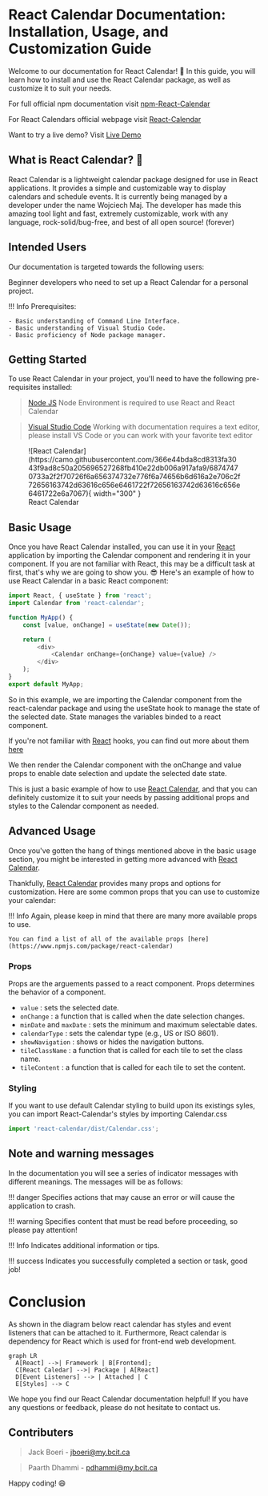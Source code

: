 <link rel="stylesheet" href="./stylesheets/extra.css" />

<!-- <link rel="stylesheet" href="../stylesheets/extra.css" /> -->

# React Calendar Documentation: Installation, Usage, and Customization Guide

Welcome to our documentation for React Calendar! 📖 In this guide, you will learn how to install and use the React Calendar package, as well as customize it to suit your needs.

For full official npm documentation visit [npm-React-Calendar](https://www.npmjs.com/package/react-calendar)

For React Calendars official webpage visit [React-Calendar](https://projects.wojtekmaj.pl/react-calendar/)

Want to try a live demo? Visit [Live Demo](https://projects.wojtekmaj.pl/react-calendar/)

## What is React Calendar? 📆

React Calendar is a lightweight calendar package designed for use in React applications. It provides a simple and customizable way to display calendars and schedule events. It is currently being managed by a developer under the name Wojciech Maj. The developer has made this amazing tool light and fast, extremely customizable, work with any language, rock-solid/bug-free, and best of all open source! (forever)

## Intended Users

Our documentation is targeted towards the following users:

Beginner developers who need to set up a React Calendar for a personal project.
  
!!! Info
    Prerequisites:

    - Basic understanding of Command Line Interface.
    - Basic understanding of Visual Studio Code.
    - Basic proficiency of Node package manager.


## Getting Started

To use React Calendar in your project, you'll need to have the following pre-requisites installed:

 > [Node JS](https://nodejs.org/en) Node Environment is required to use React and React Calendar

 > [Visual Studio Code](https://code.visualstudio.com/) Working with documentation requires a text editor, please install VS Code or you can work with your favorite text editor


<figure markdown>
  ![React Calendar](https://camo.githubusercontent.com/366e44bda8cd8313fa3043f9ad8c50a205696527268fb410e22db006a917afa9/68747470733a2f2f70726f6a656374732e776f6a74656b6d616a2e706c2f72656163742d63616c656e6461722f72656163742d63616c656e6461722e6a7067){ width="300" }
  <figcaption>React Calendar</figcaption>
</figure>


## Basic Usage
Once you have React Calendar installed, you can use it in your [React](https://react.dev/) application by importing the Calendar component and rendering it in your component. If you are not familiar with React, this may be a difficult task at first, that's why we are going to show you. 😎 Here's an example of how to use React Calendar in a basic React component:


``` javaScript
import React, { useState } from 'react';
import Calendar from 'react-calendar';

function MyApp() {
    const [value, onChange] = useState(new Date());

    return (
        <div>
            <Calendar onChange={onChange} value={value} />
        </div>
    );
}
export default MyApp;

```

So in this example, we are importing the Calendar component from the react-calendar package and using the useState hook to manage the state of the selected date. State manages the variables binded to a react component.

If you're not familiar with [React](https://react.dev/) hooks, you can find out more about them [here](https://react.dev/learn#using-hooks)

We then render the Calendar component with the onChange and value props to enable date selection and update the selected date state.

This is just a basic example of how to use [React Calendar](https://www.npmjs.com/package/react-calendar), and that you can definitely customize it to suit your needs by passing additional props and styles to the Calendar component as needed.

## Advanced Usage

Once you've gotten the hang of things mentioned above in the basic usage section, you might be interested in getting more advanced with [React Calendar](https://www.npmjs.com/package/react-calendar).

Thankfully, [React Calendar](https://www.npmjs.com/package/react-calendar) provides many props and options for customization. Here are some common props that you can use to customize your calendar:

!!! Info
    Again, please keep in mind that there are many more available props to use.

    You can find a list of all of the available props [here](https://www.npmjs.com/package/react-calendar)

### Props

Props are the arguements passed to a react component. Props determines the behavior of a component.


* `value` : sets the selected date.
* `onChange` : a function that is called when the date selection changes.
* `minDate` and `maxDate` : sets the minimum and maximum selectable dates.
* `calendarType` : sets the calendar type (e.g., US or ISO 8601).
* `showNavigation` : shows or hides the navigation buttons.
* `tileClassName` : a function that is called for each tile to set the class name.
* `tileContent` : a function that is called for each tile to set the content.

### Styling

If you want to use default Calendar styling to build upon its existings syles, you can import React-Calendar's styles by importing Calendar.css

```javascript
import 'react-calendar/dist/Calendar.css';
```

## Note and warning messages

In the documentation you will see a series of indicator messages with different meanings. The messages will be as follows:

!!! danger
    Specifies actions that may cause an error or will cause the application to crash.

!!! warning
    Specifies content that must be read before proceeding, so please pay attention!

!!! Info
    Indicates additional information or tips.

!!! success
    Indicates you successfully completed a section or task, good job!

# Conclusion

As shown in the diagram below react calendar has styles and event listeners that can be attached to it. Furthermore, React calendar is dependency for React which is used for front-end web development.

``` mermaid
graph LR
  A[React] -->| Framework | B[Frontend];
  C[React Caledar] -->| Package | A[React]
  D[Event Listeners] --> | Attached | C
  E[Styles] --> C
```

We hope you find our React Calendar documentation helpful! If you have any questions or feedback, please do not hesitate to contact us.

## Contributers

> Jack Boeri - jboeri@my.bcit.ca

> Paarth Dhammi - pdhammi@my.bcit.ca

Happy coding! 😄


